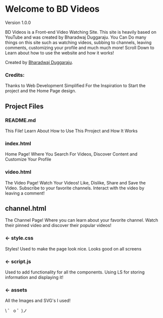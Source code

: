 # Welcome to BD Videos

Version 1.0.0

BD Videos is a Front-end Video Watching Site. This site is heavily based on YouTube and was created by Bharadwaj Duggaraju. You Can Do many things on this site such as watching videos, subbing to channels, leaving comments, customizing your profile and much much more! Scroll Down to Learn about how to use the website and how it works!

Created by [Bharadwaj Duggaraju](https://instagram.com/bharadwaj_duggaraju).

### Credits:
Thanks to Web Development Simplified For the Inspiration to Start the project and the Home Page design.

## Project Files

### README.md

This File! Learn About How to Use This Prroject and How It Works

### index.html

Home Page! Where You Search For Videos, Discover Content and Customize Your Profile

### video.html

The Video Page! Watch Your Videos! Like, Dislike, Share and Save the Video. Subscribe to your favorite channels. Interact with the video by leaving a comment!

## channel.html

The Channel Page! Where you can learn about your favorite channel. Watch their pinned video and discover their popular videos!

### ← style.css

Styles! Used to make the page look nice. Looks good on all screens

### ← script.js

Used to add functionality for all the components. Using LS for storing information and displaying it!

### ← assets

All the Images and SVG's I used!

\ ゜ o ゜)ノ
